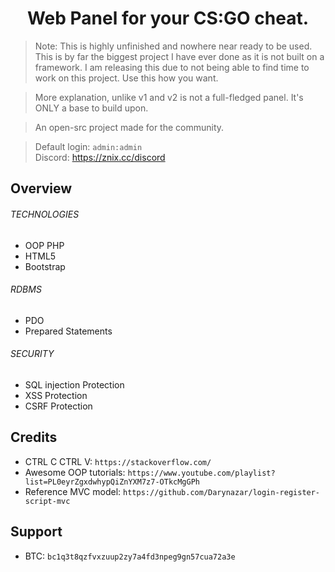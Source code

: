 <h1 align="center">Web Panel for your CS:GO cheat.</h1>

> Note: This is highly unfinished and nowhere near ready to be used. This is by far the biggest project I have ever done as it is not built on a framework. I am releasing this due to not being able to find time to work on this project. Use this how you want.

> More explanation, unlike v1 and v2 is not a full-fledged panel. It's ONLY a base to build upon.

> An open-src project made for the community.

> Default login: `admin:admin` <br />
> Discord: https://znix.cc/discord

## Overview

###### TECHNOLOGIES

* OOP PHP
* HTML5
* Bootstrap

###### RDBMS

* PDO
* Prepared Statements

###### SECURITY

* SQL injection Protection
* XSS Protection
* CSRF Protection

## Credits

* CTRL C CTRL V: `https://stackoverflow.com/`
* Awesome OOP tutorials: `https://www.youtube.com/playlist?list=PL0eyrZgxdwhypQiZnYXM7z7-OTkcMgGPh`
* Reference MVC model: `https://github.com/Darynazar/login-register-script-mvc`

## Support

* BTC: `bc1q3t8qzfvxzuup2zy7a4fd3npeg9gn57cua72a3e`